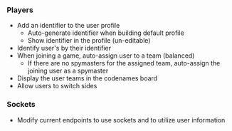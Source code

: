 ### Players
* Add an identifier to the user profile
  * Auto-generate identifier when building default profile
  * Show identifier in the profile (un-editable)
* Identify user's by their identifier
* When joining a game, auto-assign user to a team (balanced)
  * If there are no spymasters for the assigned team, auto-assign the joining user as a spymaster
* Display the user teams in the codenames board
* Allow users to switch sides 

### Sockets
* Modify current endpoints to use sockets and to utilize user information